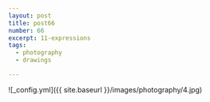 ```yaml
---
layout: post
title: post66
number: 66
excerpt: 11-expressions
tags:
  - photography
  - drawings

---
```




![_config.yml]({{ site.baseurl }}/images/photography/4.jpg)
